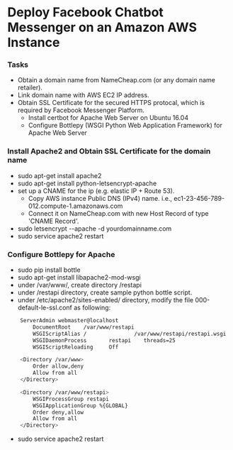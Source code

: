 # Deploy Facebook Chatbot Messenger on an Amazon AWS Instance

### Tasks

- Obtain a domain name from NameCheap.com (or any domain name retailer).
- Link domain name with AWS EC2 IP address.
- Obtain SSL Certificate for the secured HTTPS protocal, which is required by Facebook Messenger Platform. 
  - Install certbot for Apache Web Server on Ubuntu 16.04
  - Configure Bottlepy (WSGI Python Web Application Framework) for Apache Web Server

### Install Apache2 and Obtain SSL Certificate for the domain name
- sudo apt-get install apache2
- sudo apt-get install python-letsencrypt-apache
- set up a CNAME for the ip (e.g. elastic IP + Route 53).
  - Copy AWS instance Public DNS (IPv4) name. i.e., ec1-23-456-789-012.compute-1.amazonaws.com
  - Connect it on NameCheap.com with new Host Record of type 'CNAME Record'.  
- sudo letsencrypt --apache -d yourdomainname.com
- sudo service apache2 restart

### Configure Bottlepy for Apache
- sudo pip install bottle
- sudo apt-get install libapache2-mod-wsgi
- under /var/www/, create directory /restapi
- under /restapi directory, create sample python bottle script.
- under /etc/apache2/sites-enabled/ directory, modify the file 000-default-le-ssl.conf as following:
```bash
    ServerAdmin webmaster@localhost
        DocumentRoot    /var/www/restapi
        WSGIScriptAlias /               /var/www/restapi/restapi.wsgi
        WSGIDaemonProcess       restapi    threads=25
        WSGIScriptReloading     Off

    <Directory /var/www>
        Order allow,deny
        Allow from all
    </Directory>

    <Directory /var/www/restapi>
        WSGIProcessGroup restapi
        WSGIApplicationGroup %{GLOBAL}
        Order deny,allow
        Allow from all
    </Directory>
```
- sudo service apache2 restart



